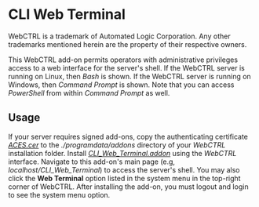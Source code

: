 # CLI Web Terminal

WebCTRL is a trademark of Automated Logic Corporation. Any other trademarks mentioned herein are the property of their respective owners.

This WebCTRL add-on permits operators with administrative privileges access to a web interface for the server's shell. If the WebCTRL server is running on Linux, then *Bash* is shown. If the WebCTRL server is running on Windows, then *Command Prompt* is shown. Note that you can access *PowerShell* from within *Command Prompt* as well.

## Usage

If your server requires signed add-ons, copy the authenticating certificate [*ACES.cer*](https://github.com/automatic-controls/addon-dev-script/blob/main/ACES.cer?raw=true) to the *./programdata/addons* directory of your *WebCTRL* installation folder. Install [*CLI_Web_Terminal.addon*](https://github.com/automatic-controls/cli-addon/releases/latest/download/CLI_Web_Terminal.addon) using the *WebCTRL* interface. Navigate to this add-on's main page (e.g, *localhost/CLI_Web_Terminal*) to access the server's shell. You may also click the **Web Terminal** option listed in the system menu in the top-right corner of WebCTRL. After installing the add-on, you must logout and login to see the system menu option.
